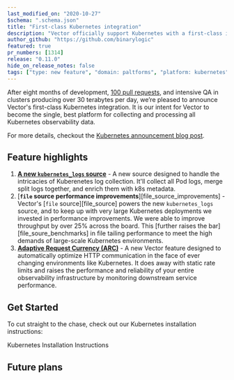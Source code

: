 ```yaml
---
last_modified_on: "2020-10-27"
$schema: ".schema.json"
title: "First-class Kubernetes integration"
description: "Vector officially support Kubernetes with a first-class integration."
author_github: "https://github.com/binarylogic"
featured: true
pr_numbers: [1314]
release: "0.11.0"
hide_on_release_notes: false
tags: ["type: new feature", "domain: paltforms", "platform: kubernetes"]
---
```


After eight months of development, [100 pull requests][kubernetes_pull_requests],
and intensive QA in clusters producing over 30 terabytes per day, we’re pleased
to announce Vector's first-class Kubernetes integration. It is our intent for
Vector to become the single, best platform for collecting and processing all
Kubernetes observability data.

For more details, checkout the
[Kubernetes announcement blog post][announcement_post].

## Feature highlights

1.  [**A new `kubernetes_logs` source**][kubernetes_logs_source] - A new source
    designed to handle the intricacies of Kuberenetes log collection. It'll
    collect all Pod logs, merge split logs together, and enrich them with k8s
    metadata.
2.  [**`file` source performance improvements**][file_source_improvements] -
    Vector's [`file` source][file_source] powers the new `kubernetes_logs`
    source, and to keep up with very large Kubernetes deployments we invested
    in performance improvements. We were able to improve throughput by over 25%
    across the board. This [further raises the bar][file_soure_benchmarks] in
    file tailing performance to meet the high demands of large-scale Kubernetes
    environments.
2.  [**Adaptive Request Currency (ARC)**][adaptive_concurrency_post] -
    A new Vector feature designed to automatically optimize HTTP communication
    in the face of ever changing environments like Kubernetes. It does away with
    static rate limits and raises the performance and reliability of your entire
    observability infrastructure by monitoring downstream service performance.

## Get Started

To cut straight to the chase, check out our Kubernetes installation instructions:

<Jump to="/docs/setup/installation/platforms/kubernetes/#install">Kubernetes Installation Instructions</Jump>

## Future plans

[adaptive_concurrency_post]: /blog/...
[announcement_post]: /blog/...
[installation_docs]: /docs/setup/installation/platforms/kubernetes/
[kubernetes_logs_source]: /docs/reference/sources/kubernetes_logs/
[kubernetes_pull_requests]: https://github.com/timberio/vector/pulls?q=is%3Apr+sort%3Aupdated-desc+kubernetes+is%3Aclosed
